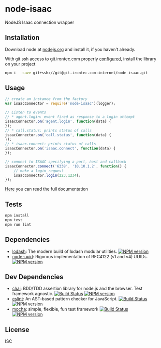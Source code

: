 # node-isaac

NodeJS Isaac connection wrapper

## Installation

Download node at [nodejs.org](http://nodejs.org) and install it, if you haven't already.

With git ssh access to git.irontec.com properly [configured](http://doc.gitlab.com/ce/ssh/README.html), install the library on your project

```sh
npm i --save git+ssh://git@git.irontec.com:internet/node-isaac.git
```

## Usage

```js
// create an instance from the factory
var isaacConnector = require('node-isaac')(logger);

// Listen to events
// * agent.login: event fired as response to a login attempt
isaacConnector.on('agent.login', function(data) {
});
// * call.status: prints status of calls
isaacConnector.on('call.status', function(data) {
});
// * isaac.connect: prints status of calls
isaacConnector.on('isaac.connect', function(data) {
});

// connect to ISAAC specifying a port, host and callback
isaacConnector.connect('6238', '10.10.1.2', function() {
    // make a login request
    isaacConnector.login(223,1234);
});
```

[Here](https://github.com/irontec/node-isaac/blob/master/DOCUMENTATION.md) you can read the full documentation

## Tests

```sh
npm install
npm test
npm run lint
```

## Dependencies

-   [lodash](https://github.com/lodash/lodash): The modern build of lodash modular utilities. [![NPM version](https://badge.fury.io/js/lodash.svg)](http://badge.fury.io/js/lodash)
-   [node-uuid](https://github.com/broofa/node-uuid): Rigorous implementation of RFC4122 (v1 and v4) UUIDs. [![NPM version](https://badge.fury.io/js/node-uuid.svg)](http://badge.fury.io/js/node-uuids)

## Dev Dependencies

-   [chai](https://github.com/chaijs/chai): BDD/TDD assertion library for node.js and the browser. Test framework agnostic. [![Build Status](https://travis-ci.org/chaijs/chai.svg?branch=master)](https://travis-ci.org/chaijs/chai) [![NPM version](https://badge.fury.io/js/chai.svg)](http://badge.fury.io/js/chai)
-   [eslint](https://github.com/eslint/eslint): An AST-based pattern checker for JavaScript. [![Build Status](https://travis-ci.org/eslint/eslint.svg?branch=master)](https://travis-ci.org/eslint/eslint) [![NPM version](https://badge.fury.io/js/eslint.svg)](http://badge.fury.io/js/eslint)
-   [mocha](https://github.com/mochajs/mocha): simple, flexible, fun test framework [![Build Status](https://travis-ci.org/mochajs/mocha.svg?branch=master)](https://travis-ci.org/mochajs/mocha) [![NPM version](https://badge.fury.io/js/mocha.svg)](http://badge.fury.io/js/mocha)

## License

ISC

